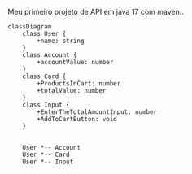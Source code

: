 Meu primeiro projeto de API em java 17 com maven.. 

```mermaid
classDiagram
    class User {
        +name: string
    }
    class Account {
        +accountValue: number
    }
    class Card {
        +ProductsInCart: number
        +totalValue: number
    }
    class Input {
        +EnterTheTotalAmountInput: number
        +AddToCartButton: void
    }


    User *-- Account
    User *-- Card
    User *-- Input

```
